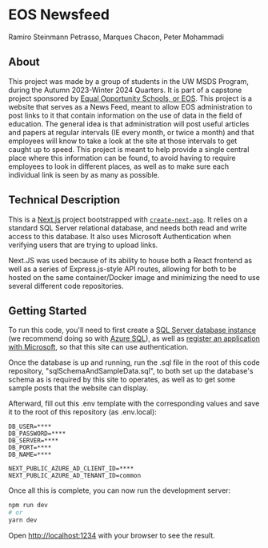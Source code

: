 # EOS Newsfeed

Ramiro Steinmann Petrasso, Marques Chacon, Peter Mohammadi

## About

This project was made by a group of students in the UW MSDS Program, during the Autumn 2023-Winter 2024 Quarters. It is part of a capstone project sponsored by [Equal Opportunity Schools, or EOS](https://eoschools.org/). This project is a website that serves as a News Feed, meant to allow EOS administration to post links to it that contain information on the use of data in the field of education. The general idea is that administration will post useful articles and papers at regular intervals (IE every month, or twice a month) and that employees will know to take a look at the site at those intervals to get caught up to speed. This project is meant to help provide a single central place where this information can be found, to avoid having to require employees to look in different places, as well as to make sure each individual link is seen by as many as possible.

## Technical Description

This is a [Next.js](https://nextjs.org/) project bootstrapped with [`create-next-app`](https://github.com/vercel/next.js/tree/canary/packages/create-next-app). It relies on a standard SQL Server relational database, and needs both read and write access to this database. It also uses Microsoft Authentication when verifying users that are trying to upload links.

Next.JS was used because of its ability to house both a React frontend as well as a series of Express.js-style API routes, allowing for both to be hosted on the same container/Docker image and minimizing the need to use several different code repositories.


## Getting Started

To run this code, you'll need to first create a [SQL Server database instance](https://learn.microsoft.com/en-us/sql/relational-databases/databases/create-a-database?view=sql-server-ver16) (we recommend doing so with [Azure SQL](https://azure.microsoft.com/en-us/products/azure-sql/database)), as well as [register an application with Microsoft](https://learn.microsoft.com/en-us/entra/identity-platform/tutorial-single-page-app-react-register-app), so that this site can use authentication.

Once the database is up and running, run the .sql file in the root of this code repository, "sqlSchemaAndSampleData.sql", to both set up the database's schema as is required by this site to operates, as well as to get some sample posts that the website can display.

Afterward, fill out this .env template with the corresponding values and save it to the root of this repository (as .env.local):

```
DB_USER=****
DB_PASSWORD=****
DB_SERVER=****
DB_PORT=****
DB_NAME=****

NEXT_PUBLIC_AZURE_AD_CLIENT_ID=****
NEXT_PUBLIC_AZURE_AD_TENANT_ID=common
```

Once all this is complete, you can now run the development server:

```bash
npm run dev
# or
yarn dev
```

Open [http://localhost:1234](http://localhost:1234) with your browser to see the result.

